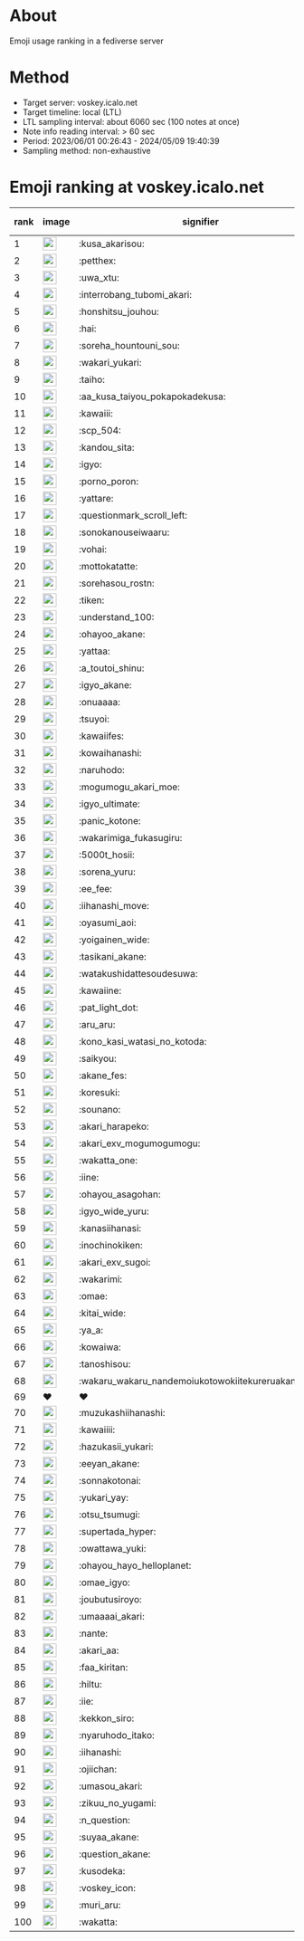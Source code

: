 # About
Emoji usage ranking in a fediverse server

# Method
- Target server: voskey.icalo.net
- Target timeline: local (LTL)
- LTL sampling interval: about 6060 sec (100 notes at once)
- Note info reading interval: > 60 sec
- Period: 2023/06/01 00:26:43 - 2024/05/09 19:40:39 
- Sampling method: non-exhaustive

# Emoji ranking at voskey.icalo.net

|rank|image|signifier|type|frequency score|
|----|----|----|----|----|
|1|<img height="24" src="https://voskey.icalo.net/emoji/kusa_akarisou.webp">|:kusa_akarisou:|custom|25228|
|2|<img height="24" src="https://voskey.icalo.net/emoji/petthex.webp">|:petthex:|custom|17323|
|3|<img height="24" src="https://voskey.icalo.net/emoji/uwa_xtu.webp">|:uwa_xtu:|custom|11248|
|4|<img height="24" src="https://voskey.icalo.net/emoji/interrobang_tubomi_akari.webp">|:interrobang_tubomi_akari:|custom|8799|
|5|<img height="24" src="https://voskey.icalo.net/emoji/honshitsu_jouhou.webp">|:honshitsu_jouhou:|custom|8261|
|6|<img height="24" src="https://voskey.icalo.net/emoji/hai.webp">|:hai:|custom|7347|
|7|<img height="24" src="https://voskey.icalo.net/emoji/soreha_hountouni_sou.webp">|:soreha_hountouni_sou:|custom|6616|
|8|<img height="24" src="https://voskey.icalo.net/emoji/wakari_yukari.webp">|:wakari_yukari:|custom|6502|
|9|<img height="24" src="https://voskey.icalo.net/emoji/taiho.webp">|:taiho:|custom|6454|
|10|<img height="24" src="https://voskey.icalo.net/emoji/aa_kusa_taiyou_pokapokadekusa.webp">|:aa_kusa_taiyou_pokapokadekusa:|custom|5772|
|11|<img height="24" src="https://voskey.icalo.net/emoji/kawaiii.webp">|:kawaiii:|custom|5467|
|12|<img height="24" src="https://voskey.icalo.net/emoji/scp_504.webp">|:scp_504:|custom|5400|
|13|<img height="24" src="https://voskey.icalo.net/emoji/kandou_sita.webp">|:kandou_sita:|custom|5136|
|14|<img height="24" src="https://voskey.icalo.net/emoji/igyo.webp">|:igyo:|custom|4305|
|15|<img height="24" src="https://voskey.icalo.net/emoji/porno_poron.webp">|:porno_poron:|custom|4116|
|16|<img height="24" src="https://voskey.icalo.net/emoji/yattare.webp">|:yattare:|custom|4000|
|17|<img height="24" src="https://voskey.icalo.net/emoji/questionmark_scroll_left.webp">|:questionmark_scroll_left:|custom|3981|
|18|<img height="24" src="https://voskey.icalo.net/emoji/sonokanouseiwaaru.webp">|:sonokanouseiwaaru:|custom|3838|
|19|<img height="24" src="https://voskey.icalo.net/emoji/vohai.webp">|:vohai:|custom|3766|
|20|<img height="24" src="https://voskey.icalo.net/emoji/mottokatatte.webp">|:mottokatatte:|custom|3657|
|21|<img height="24" src="https://voskey.icalo.net/emoji/sorehasou_rostn.webp">|:sorehasou_rostn:|custom|3615|
|22|<img height="24" src="https://voskey.icalo.net/emoji/tiken.webp">|:tiken:|custom|3464|
|23|<img height="24" src="https://voskey.icalo.net/emoji/understand_100.webp">|:understand_100:|custom|3289|
|24|<img height="24" src="https://voskey.icalo.net/emoji/ohayoo_akane.webp">|:ohayoo_akane:|custom|3155|
|25|<img height="24" src="https://voskey.icalo.net/emoji/yattaa.webp">|:yattaa:|custom|3104|
|26|<img height="24" src="https://voskey.icalo.net/emoji/a_toutoi_shinu.webp">|:a_toutoi_shinu:|custom|2950|
|27|<img height="24" src="https://voskey.icalo.net/emoji/igyo_akane.webp">|:igyo_akane:|custom|2912|
|28|<img height="24" src="https://voskey.icalo.net/emoji/onuaaaa.webp">|:onuaaaa:|custom|2792|
|29|<img height="24" src="https://voskey.icalo.net/emoji/tsuyoi.webp">|:tsuyoi:|custom|2772|
|30|<img height="24" src="https://voskey.icalo.net/emoji/kawaiifes.webp">|:kawaiifes:|custom|2751|
|31|<img height="24" src="https://voskey.icalo.net/emoji/kowaihanashi.webp">|:kowaihanashi:|custom|2625|
|32|<img height="24" src="https://voskey.icalo.net/emoji/naruhodo.webp">|:naruhodo:|custom|2577|
|33|<img height="24" src="https://voskey.icalo.net/emoji/mogumogu_akari_moe.webp">|:mogumogu_akari_moe:|custom|2546|
|34|<img height="24" src="https://voskey.icalo.net/emoji/igyo_ultimate.webp">|:igyo_ultimate:|custom|2427|
|35|<img height="24" src="https://voskey.icalo.net/emoji/panic_kotone.webp">|:panic_kotone:|custom|2407|
|36|<img height="24" src="https://voskey.icalo.net/emoji/wakarimiga_fukasugiru.webp">|:wakarimiga_fukasugiru:|custom|2356|
|37|<img height="24" src="https://voskey.icalo.net/emoji/5000t_hosii.webp">|:5000t_hosii:|custom|2328|
|38|<img height="24" src="https://voskey.icalo.net/emoji/sorena_yuru.webp">|:sorena_yuru:|custom|2279|
|39|<img height="24" src="https://voskey.icalo.net/emoji/ee_fee.webp">|:ee_fee:|custom|2275|
|40|<img height="24" src="https://voskey.icalo.net/emoji/iihanashi_move.webp">|:iihanashi_move:|custom|2239|
|41|<img height="24" src="https://voskey.icalo.net/emoji/oyasumi_aoi.webp">|:oyasumi_aoi:|custom|2164|
|42|<img height="24" src="https://voskey.icalo.net/emoji/yoigainen_wide.webp">|:yoigainen_wide:|custom|2058|
|43|<img height="24" src="https://voskey.icalo.net/emoji/tasikani_akane.webp">|:tasikani_akane:|custom|2036|
|44|<img height="24" src="https://voskey.icalo.net/emoji/watakushidattesoudesuwa.webp">|:watakushidattesoudesuwa:|custom|1976|
|45|<img height="24" src="https://voskey.icalo.net/emoji/kawaiine.webp">|:kawaiine:|custom|1891|
|46|<img height="24" src="https://voskey.icalo.net/emoji/pat_light_dot.webp">|:pat_light_dot:|custom|1862|
|47|<img height="24" src="https://voskey.icalo.net/emoji/aru_aru.webp">|:aru_aru:|custom|1837|
|48|<img height="24" src="https://voskey.icalo.net/emoji/kono_kasi_watasi_no_kotoda.webp">|:kono_kasi_watasi_no_kotoda:|custom|1832|
|49|<img height="24" src="https://voskey.icalo.net/emoji/saikyou.webp">|:saikyou:|custom|1830|
|50|<img height="24" src="https://voskey.icalo.net/emoji/akane_fes.webp">|:akane_fes:|custom|1817|
|51|<img height="24" src="https://voskey.icalo.net/emoji/koresuki.webp">|:koresuki:|custom|1805|
|52|<img height="24" src="https://voskey.icalo.net/emoji/sounano.webp">|:sounano:|custom|1776|
|53|<img height="24" src="https://voskey.icalo.net/emoji/akari_harapeko.webp">|:akari_harapeko:|custom|1772|
|54|<img height="24" src="https://voskey.icalo.net/emoji/akari_exv_mogumogumogu.webp">|:akari_exv_mogumogumogu:|custom|1771|
|55|<img height="24" src="https://voskey.icalo.net/emoji/wakatta_one.webp">|:wakatta_one:|custom|1764|
|56|<img height="24" src="https://voskey.icalo.net/emoji/iine.webp">|:iine:|custom|1670|
|57|<img height="24" src="https://voskey.icalo.net/emoji/ohayou_asagohan.webp">|:ohayou_asagohan:|custom|1607|
|58|<img height="24" src="https://voskey.icalo.net/emoji/igyo_wide_yuru.webp">|:igyo_wide_yuru:|custom|1601|
|59|<img height="24" src="https://voskey.icalo.net/emoji/kanasiihanasi.webp">|:kanasiihanasi:|custom|1571|
|60|<img height="24" src="https://voskey.icalo.net/emoji/inochinokiken.webp">|:inochinokiken:|custom|1535|
|61|<img height="24" src="https://voskey.icalo.net/emoji/akari_exv_sugoi.webp">|:akari_exv_sugoi:|custom|1521|
|62|<img height="24" src="https://voskey.icalo.net/emoji/wakarimi.webp">|:wakarimi:|custom|1512|
|63|<img height="24" src="https://voskey.icalo.net/emoji/omae.webp">|:omae:|custom|1409|
|64|<img height="24" src="https://voskey.icalo.net/emoji/kitai_wide.webp">|:kitai_wide:|custom|1402|
|65|<img height="24" src="https://voskey.icalo.net/emoji/ya_a.webp">|:ya_a:|custom|1390|
|66|<img height="24" src="https://voskey.icalo.net/emoji/kowaiwa.webp">|:kowaiwa:|custom|1382|
|67|<img height="24" src="https://voskey.icalo.net/emoji/tanoshisou.webp">|:tanoshisou:|custom|1357|
|68|<img height="24" src="https://voskey.icalo.net/emoji/wakaru_wakaru_nandemoiukotowokiitekureruakanetyan.webp">|:wakaru_wakaru_nandemoiukotowokiitekureruakanetyan:|custom|1339|
|69|❤|❤|unicode|1294|
|70|<img height="24" src="https://voskey.icalo.net/emoji/muzukashiihanashi.webp">|:muzukashiihanashi:|custom|1262|
|71|<img height="24" src="https://voskey.icalo.net/emoji/kawaiiii.webp">|:kawaiiii:|custom|1256|
|72|<img height="24" src="https://voskey.icalo.net/emoji/hazukasii_yukari.webp">|:hazukasii_yukari:|custom|1254|
|73|<img height="24" src="https://voskey.icalo.net/emoji/eeyan_akane.webp">|:eeyan_akane:|custom|1243|
|74|<img height="24" src="https://voskey.icalo.net/emoji/sonnakotonai.webp">|:sonnakotonai:|custom|1242|
|75|<img height="24" src="https://voskey.icalo.net/emoji/yukari_yay.webp">|:yukari_yay:|custom|1222|
|76|<img height="24" src="https://voskey.icalo.net/emoji/otsu_tsumugi.webp">|:otsu_tsumugi:|custom|1190|
|77|<img height="24" src="https://voskey.icalo.net/emoji/supertada_hyper.webp">|:supertada_hyper:|custom|1189|
|78|<img height="24" src="https://voskey.icalo.net/emoji/owattawa_yuki.webp">|:owattawa_yuki:|custom|1166|
|79|<img height="24" src="https://voskey.icalo.net/emoji/ohayou_hayo_helloplanet.webp">|:ohayou_hayo_helloplanet:|custom|1162|
|80|<img height="24" src="https://voskey.icalo.net/emoji/omae_igyo.webp">|:omae_igyo:|custom|1144|
|81|<img height="24" src="https://voskey.icalo.net/emoji/joubutusiroyo.webp">|:joubutusiroyo:|custom|1142|
|82|<img height="24" src="https://voskey.icalo.net/emoji/umaaaai_akari.webp">|:umaaaai_akari:|custom|1132|
|83|<img height="24" src="https://voskey.icalo.net/emoji/nante.webp">|:nante:|custom|1129|
|84|<img height="24" src="https://voskey.icalo.net/emoji/akari_aa.webp">|:akari_aa:|custom|1129|
|85|<img height="24" src="https://voskey.icalo.net/emoji/faa_kiritan.webp">|:faa_kiritan:|custom|1122|
|86|<img height="24" src="https://voskey.icalo.net/emoji/hiltu.webp">|:hiltu:|custom|1118|
|87|<img height="24" src="https://voskey.icalo.net/emoji/iie.webp">|:iie:|custom|1103|
|88|<img height="24" src="https://voskey.icalo.net/emoji/kekkon_siro.webp">|:kekkon_siro:|custom|1098|
|89|<img height="24" src="https://voskey.icalo.net/emoji/nyaruhodo_itako.webp">|:nyaruhodo_itako:|custom|1096|
|90|<img height="24" src="https://voskey.icalo.net/emoji/iihanashi.webp">|:iihanashi:|custom|1095|
|91|<img height="24" src="https://voskey.icalo.net/emoji/ojiichan.webp">|:ojiichan:|custom|1092|
|92|<img height="24" src="https://voskey.icalo.net/emoji/umasou_akari.webp">|:umasou_akari:|custom|1092|
|93|<img height="24" src="https://voskey.icalo.net/emoji/zikuu_no_yugami.webp">|:zikuu_no_yugami:|custom|1084|
|94|<img height="24" src="https://voskey.icalo.net/emoji/n_question.webp">|:n_question:|custom|1071|
|95|<img height="24" src="https://voskey.icalo.net/emoji/suyaa_akane.webp">|:suyaa_akane:|custom|1061|
|96|<img height="24" src="https://voskey.icalo.net/emoji/question_akane.webp">|:question_akane:|custom|1046|
|97|<img height="24" src="https://voskey.icalo.net/emoji/kusodeka.webp">|:kusodeka:|custom|1046|
|98|<img height="24" src="https://voskey.icalo.net/emoji/voskey_icon.webp">|:voskey_icon:|custom|1006|
|99|<img height="24" src="https://voskey.icalo.net/emoji/muri_aru.webp">|:muri_aru:|custom|999|
|100|<img height="24" src="https://voskey.icalo.net/emoji/wakatta.webp">|:wakatta:|custom|986|
